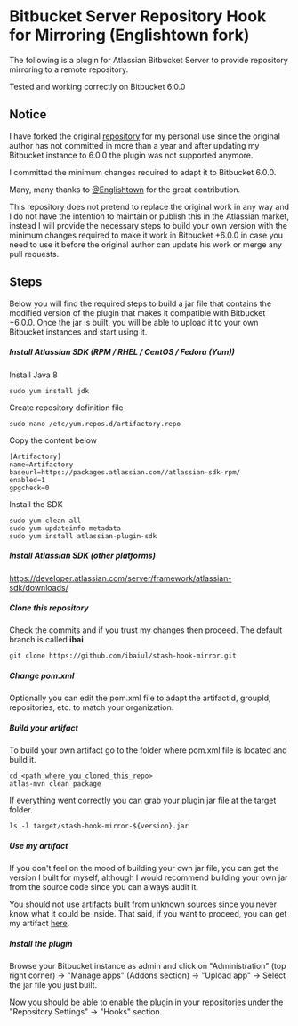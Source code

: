 # Bitbucket Server Repository Hook for Mirroring (Englishtown fork)

The following is a plugin for Atlassian Bitbucket Server to provide repository mirroring to a remote repository.

Tested and working correctly on Bitbucket 6.0.0

## Notice

I have forked the original [repository](https://github.com/ef-labs/stash-hook-mirror) for my personal use since the original author has not committed in more than a year and after updating my Bitbucket instance to 6.0.0 the plugin was not supported anymore.

I committed the minimum changes required to adapt it to Bitbucket 6.0.0.

Many, many thanks to [@Englishtown](http://www.englishtown.com) for the great contribution.

This repository does not pretend to replace the original work in any way and I do not have the intention to maintain or publish this in the Atlassian market, instead I will provide the necessary steps to build your own version with the minimum changes required to make it work in Bitbucket +6.0.0 in case you need to use it before the original author can update his work or merge any pull requests.

## Steps

Below you will find the required steps to build a jar file that contains the modified version of the plugin that makes it compatible with Bitbucket +6.0.0. Once the jar is built, you will be able to upload it to your own Bitbucket instances and start using it.

##### Install Atlassian SDK (RPM / RHEL / CentOS / Fedora (Yum))

Install Java 8

```
sudo yum install jdk
```

Create repository definition file

```
sudo nano /etc/yum.repos.d/artifactory.repo
```
Copy the content below

```
[Artifactory]
name=Artifactory
baseurl=https://packages.atlassian.com//atlassian-sdk-rpm/
enabled=1
gpgcheck=0
```
Install the SDK

```
sudo yum clean all
sudo yum updateinfo metadata
sudo yum install atlassian-plugin-sdk
```
##### Install Atlassian SDK (other platforms)

https://developer.atlassian.com/server/framework/atlassian-sdk/downloads/

##### Clone this repository

Check the commits and if you trust my changes then proceed. The default branch is called **ibai**

```
git clone https://github.com/ibaiul/stash-hook-mirror.git
```
##### Change pom.xml

Optionally you can edit the pom.xml file to adapt the artifactId, groupId, repositories, etc. to match your organization.

##### Build your artifact

To build your own artifact go to the folder where pom.xml file is located and build it.

```
cd <path_where_you_cloned_this_repo>
atlas-mvn clean package
```
If everything went correctly you can grab your plugin jar file at the target folder.

```
ls -l target/stash-hook-mirror-${version}.jar
```
##### Use my artifact

If you don't feel on the mood of building your own jar file, you can get the version I built for myself, although I would recommend building your own jar from the source code since you can always audit it.

You should not use artifacts built from unknown sources since you never know what it could be inside. That said, if you want to proceed, you can get my artifact [here](https://nexus.ibai.eus/repository/maven-releases-public/eus/ibai/stash-hook-mirror/2.4.0/stash-hook-mirror-2.4.0.jar).

##### Install the plugin

Browse your Bitbucket instance as admin and click on "Administration" (top right corner) -> "Manage apps" (Addons section) -> "Upload app" -> Select the jar file you just built.

Now you should be able to enable the plugin in your repositories under the "Repository Settings" -> "Hooks" section.
